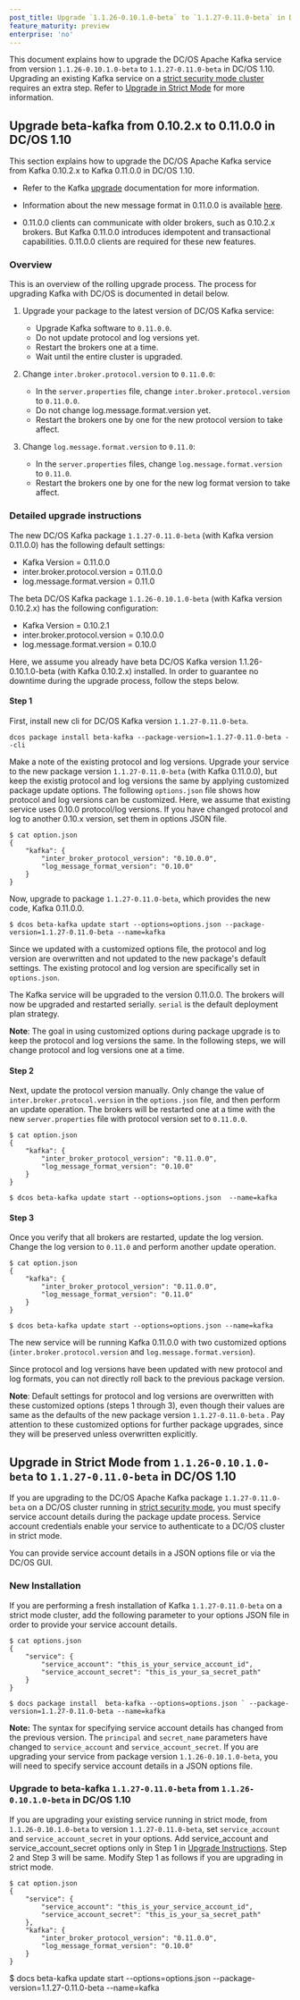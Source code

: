 ```yaml
---
post_title: Upgrade `1.1.26-0.10.1.0-beta` to `1.1.27-0.11.0-beta` in DC/OS 1.10
feature_maturity: preview
enterprise: 'no'
---
```


This document explains how to upgrade the DC/OS Apache Kafka service from version `1.1.26-0.10.1.0-beta` to `1.1.27-0.11.0-beta` in DC/OS 1.10. Upgrading an existing Kafka service on a [strict security mode cluster](https://docs.mesosphere.com/1.9/security/#security-modes) requires an extra step. Refer to [Upgrade in Strict Mode](#upgrade-in-strict-mode) for more information.

##  Upgrade beta-kafka from 0.10.2.x to 0.11.0.0 in DC/OS 1.10


This section explains how to upgrade the DC/OS Apache Kafka service from Kafka 0.10.2.x to Kafka 0.11.0.0 in DC/OS 1.10.

- Refer to the Kafka [upgrade](https://kafka.apache.org/documentation/#upgrade) documentation for more information.

- Information about the new message format in 0.11.0.0 is available [here](https://kafka.apache.org/documentation/#upgrade_11_message_format).

- 0.11.0.0 clients can communicate with older brokers, such as 0.10.2.x brokers. But Kafka 0.11.0.0 introduces idempotent and transactional capabilities. 0.11.0.0 clients are required for these new features. 

### Overview

This is an overview of the rolling upgrade process. The process for upgrading Kafka with DC/OS is documented in detail below.

1. Upgrade your package to the latest version of DC/OS Kafka service:
   * Upgrade Kafka software to `0.11.0.0`.
   * Do not update protocol and log versions yet.
   * Restart the brokers one at a time.    
   * Wait until the entire cluster is upgraded.

2. Change `inter.broker.protocol.version` to `0.11.0.0`:
   * In the `server.properties` file, change `inter.broker.protocol.version` to `0.11.0.0`.
   * Do not change log.message.format.version yet.
   * Restart the brokers one by one for the new protocol version to take affect.

3. Change `log.message.format.version` to `0.11.0`:
   * In the `server.properties` files, change `log.message.format.version` to `0.11.0`.
   * Restart the brokers one by one for the new log format version to take affect.

### Detailed upgrade instructions

The new DC/OS Kafka package `1.1.27-0.11.0-beta` (with Kafka version 0.11.0.0) has the following default settings:

* Kafka Version = 0.11.0.0
* inter.broker.protocol.version = 0.11.0.0
* log.message.format.version = 0.11.0

The beta DC/OS Kafka package `1.1.26-0.10.1.0-beta` (with Kafka version 0.10.2.x) has the following configuration:

* Kafka Version = 0.10.2.1
* inter.broker.protocol.version = 0.10.0.0
* log.message.format.version = 0.10.0


Here, we assume you already have beta DC/OS Kafka version 1.1.26-0.10.1.0-beta (with Kafka 0.10.2.x) installed. In order to guarantee no downtime during the upgrade process, follow the steps below.  

#### Step 1

First, install new cli for DC/OS Kafka version `1.1.27-0.11.0-beta`.
 
    dcos package install beta-kafka --package-version=1.1.27-0.11.0-beta --cli
 
 Make a note of the existing protocol and log versions. Upgrade your service to the new package version `1.1.27-0.11.0-beta` (with Kafka 0.11.0.0), but keep the existig protocol and log versions the same by applying customized package update options. The following `options.json` file shows how protocol and log versions can be customized. Here, we assume that existing service uses 0.10.0 protocol/log versions. If you have changed protocol and log to another 0.10.x version, set them in options JSON file.
   
    $ cat option.json
    {
        "kafka": {
            "inter_broker_protocol_version": "0.10.0.0",
            "log_message_format_version": "0.10.0"
        }
    }

Now, upgrade to package `1.1.27-0.11.0-beta`, which provides the new code, Kafka 0.11.0.0.

    $ dcos beta-kafka update start --options=options.json --package-version=1.1.27-0.11.0-beta --name=kafka

Since we updated with a customized options file, the protocol and log version are overwritten and not updated to the new package's default settings. The existing protocol and log version are specifically set in `options.json`. 

The Kafka service will be upgraded to the version 0.11.0.0. The brokers will now be upgraded and restarted serially. `serial` is the default deployment plan strategy.

**Note**: The goal in using customized options during package upgrade is to keep the protocol and log versions the same. In the following steps, we will change protocol and log versions one at a time.

#### Step 2

Next, update the protocol version manually. Only change the value of `inter.broker.protocol.version` in the `options.json` file, and then perform an update operation. The brokers will be restarted one at a time with the new `server.properties` file with protocol version set to `0.11.0.0`. 
    
    $ cat option.json
    {
        "kafka": {
            "inter_broker_protocol_version": "0.11.0.0",
            "log_message_format_version": "0.10.0"
        }
    }
    
    $ dcos beta-kafka update start --options=options.json  --name=kafka
    
#### Step 3    
    
Once you verify that all brokers are restarted, update the log version. Change the log version to `0.11.0` and perform another update operation. 
     
    $ cat option.json
    {
        "kafka": {
            "inter_broker_protocol_version": "0.11.0.0",
            "log_message_format_version": "0.11.0"
        }
    }
     
    $ dcos beta-kafka update start --options=options.json --name=kafka
    
The new service will be running Kafka 0.11.0.0 with two customized options (`inter.broker.protocol.version` and `log.message.format.version`). 

Since protocol and log versions have been updated with new protocol and log formats, you can not directly roll back to the previous package version.

**Note**: Default settings for protocol and log versions are overwritten with these customized options (steps 1 through 3), even though  their values are same as the defaults of the new package version `1.1.27-0.11.0-beta` . Pay attention to these customized options for further package upgrades, since they will be preserved unless overwritten explicitly.

    
##  Upgrade in Strict Mode from `1.1.26-0.10.1.0-beta` to `1.1.27-0.11.0-beta` in DC/OS 1.10

If you are upgrading to the DC/OS Apache Kafka package `1.1.27-0.11.0-beta`  on a DC/OS cluster running in [strict security mode](https://docs.mesosphere.com/1.9/security/#security-modes), you must specify service account details during the package update process. Service account credentials enable your service to authenticate to a DC/OS cluster in strict mode.


You can provide service account details in a JSON options file or via the DC/OS GUI.

### New Installation

If you are performing a fresh installation of Kafka `1.1.27-0.11.0-beta` on a strict mode cluster, add the following parameter to your options JSON file in order to  provide your service account details.


    $ cat options.json
    {
        "service": {
            "service_account": "this_is_your_service_account_id",
            "service_account_secret": "this_is_your_sa_secret_path"
        }
    }

    $ docs package install  beta-kafka --options=options.json ` --package-version=1.1.27-0.11.0-beta --name=kafka

**Note:** The syntax for specifying service account details has changed from the previous version. The `principal` and `secret_name` parameters have changed to `service_account` and `service_account_secret`. If you are upgrading your service from package version `1.1.26-0.10.1.0-beta`, you will need to specify service account details in a JSON options file.


### Upgrade to beta-kafka `1.1.27-0.11.0-beta` from `1.1.26-0.10.1.0-beta` in DC/OS 1.10

If you are upgrading your existing service running in strict mode, from `1.1.26-0.10.1.0-beta` to version `1.1.27-0.11.0-beta`, set `service_account` and `service_account_secret` in your options.  Add service_account and service_account_secret options only in Step 1 in [Upgrade Instructions](#upgrade-kafka-from-0.10.2.x-to-0.11.0.0
). Step 2 and Step 3 will be same. Modify Step 1 as follows if you are upgrading in strict mode.
 

    $ cat option.json
    {
        "service": {
            "service_account": "this_is_your_service_account_id",
            "service_account_secret": "this_is_your_sa_secret_path"
        },
        "kafka": {
            "inter_broker_protocol_version": "0.11.0.0",
            "log_message_format_version": "0.10.0"
        }
    }
       
   $ docs beta-kafka update start  --options=options.json --package-version=1.1.27-0.11.0-beta --name=kafka
